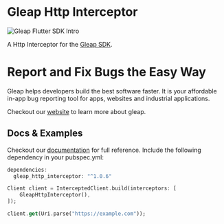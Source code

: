 # Gleap Http Interceptor

![Gleap Flutter SDK Intro](https://raw.githubusercontent.com/GleapSDK/iOS-SDK/main/imgs/gleapheader.png)

A Http Interceptor for the [Gleap SDK](https://pub.dev/packages/gleap_sdk).

# Report and Fix Bugs the Easy Way

Gleap helps developers build the best software faster. It is your affordable in-app bug reporting tool for apps, websites and industrial applications.

Checkout our [website](https://gleap.io) to learn more about gleap.

## Docs & Examples

Checkout our [documentation](https://docs.gleap.io/docs/flutter-sdk) for full reference. Include the following dependency in your pubspec.yml:

```dart
dependencies:
  gleap_http_interceptor: "^1.0.6"
```

```dart
Client client = InterceptedClient.build(interceptors: [
    GleapHttpInterceptor(),
]);

client.get(Uri.parse("https://example.com"));
```